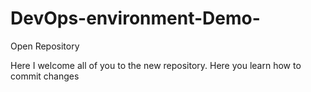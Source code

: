 # DevOps-environment-Demo-
Open Repository 

Here I welcome all of you to the new repository.
Here you learn how to commit changes
